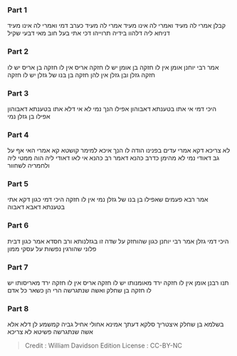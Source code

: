 
### Part 1
קבלן אמרי לה מעיד ואמרי לה אינו מעיד אמרי לה מעיד כערב דמי ואמרי לה אינו מעיד דניחא ליה דלהוו בידיה תרוייהו דכי אתי בעל חוב מאי דבעי שקיל

### Part 2
אמר רבי יוחנן אומן אין לו חזקה בן אומן יש לו חזקה אריס אין לו חזקה בן אריס יש לו חזקה גזלן ובן גזלן אין להן חזקה בן בנו של גזלן יש לו חזקה

### Part 3
היכי דמי אי אתו בטענתא דאבוהון אפילו הנך נמי לא אי דלא אתו בטענתא דאבוהון אפילו בן גזלן נמי

### Part 4
לא צריכא דקא אמרי עדים בפנינו הודה לו הנך איכא למימר קושטא קא אמרי האי אף על גב דאודי נמי לא מהימן כדרב כהנא דאמר רב כהנא אי לאו דאודי ליה הוה ממטי ליה ולחמריה לשחוור

### Part 5
אמר רבא פעמים שאפילו בן בנו של גזלן נמי אין לו חזקה היכי דמי כגון דקא אתי בטענתא דאבא דאבוה

### Part 6
היכי דמי גזלן אמר רבי יוחנן כגון שהוחזק על שדה זו בגזלנותא ורב חסדא אמר כגון דבית פלוני שהורגין נפשות על עסקי ממון

### Part 7
תנו רבנן אומן אין לו חזקה ירד מאומנותו יש לו חזקה אריס אין לו חזקה ירד מאריסותו יש לו חזקה בן שחלק ואשה שנתגרשה הרי הן כשאר כל אדם

### Part 8
בשלמא בן שחלק איצטריך סלקא דעתך אמינא אחולי אחיל גביה קמשמע לן דלא אלא אשה שנתגרשה פשיטא לא צריכא

>Credit : William Davidson Edition
>License : CC-BY-NC